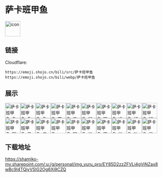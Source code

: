 # 萨卡班甲鱼
<img src="https://emoji.shojo.cn/bili/src/萨卡班甲鱼/icon.png" width="50" height="50" alt="icon">

## 链接
Cloudflare:
```
https://emoji.shojo.cn/bili/src/萨卡班甲鱼
https://emoji.shojo.cn/bili/webp/萨卡班甲鱼
```
## 展示
<img src="https://emoji.shojo.cn/bili/src/萨卡班甲鱼/萨卡班甲鱼-鱼头.png" width="50" height="50" alt="萨卡班甲鱼-鱼头"><img src="https://emoji.shojo.cn/bili/src/萨卡班甲鱼/萨卡班甲鱼-鱼身.png" width="50" height="50" alt="萨卡班甲鱼-鱼身"><img src="https://emoji.shojo.cn/bili/src/萨卡班甲鱼/萨卡班甲鱼-鱼尾.png" width="50" height="50" alt="萨卡班甲鱼-鱼尾"><img src="https://emoji.shojo.cn/bili/src/萨卡班甲鱼/萨卡班甲鱼-震惊.png" width="50" height="50" alt="萨卡班甲鱼-震惊"><img src="https://emoji.shojo.cn/bili/src/萨卡班甲鱼/萨卡班甲鱼-五头鱼.png" width="50" height="50" alt="萨卡班甲鱼-五头鱼"><img src="https://emoji.shojo.cn/bili/src/萨卡班甲鱼/萨卡班甲鱼-凝视.png" width="50" height="50" alt="萨卡班甲鱼-凝视"><img src="https://emoji.shojo.cn/bili/src/萨卡班甲鱼/萨卡班甲鱼-嗯嗯.png" width="50" height="50" alt="萨卡班甲鱼-嗯嗯"><img src="https://emoji.shojo.cn/bili/src/萨卡班甲鱼/萨卡班甲鱼-冷静.png" width="50" height="50" alt="萨卡班甲鱼-冷静"><img src="https://emoji.shojo.cn/bili/src/萨卡班甲鱼/萨卡班甲鱼-好耶.png" width="50" height="50" alt="萨卡班甲鱼-好耶"><img src="https://emoji.shojo.cn/bili/src/萨卡班甲鱼/萨卡班甲鱼-疑问.png" width="50" height="50" alt="萨卡班甲鱼-疑问"><img src="https://emoji.shojo.cn/bili/src/萨卡班甲鱼/萨卡班甲鱼-察觉.png" width="50" height="50" alt="萨卡班甲鱼-察觉"><img src="https://emoji.shojo.cn/bili/src/萨卡班甲鱼/萨卡班甲鱼-爱心.png" width="50" height="50" alt="萨卡班甲鱼-爱心"><img src="https://emoji.shojo.cn/bili/src/萨卡班甲鱼/萨卡班甲鱼-瘫倒.png" width="50" height="50" alt="萨卡班甲鱼-瘫倒"><img src="https://emoji.shojo.cn/bili/src/萨卡班甲鱼/萨卡班甲鱼-神！.png" width="50" height="50" alt="萨卡班甲鱼-神！"><img src="https://emoji.shojo.cn/bili/src/萨卡班甲鱼/萨卡班甲鱼-阿巴阿巴.png" width="50" height="50" alt="萨卡班甲鱼-阿巴阿巴"><img src="https://emoji.shojo.cn/bili/src/萨卡班甲鱼/萨卡班甲鱼-光速移动.png" width="50" height="50" alt="萨卡班甲鱼-光速移动"><img src="https://emoji.shojo.cn/bili/src/萨卡班甲鱼/萨卡班甲鱼-照镜子.png" width="50" height="50" alt="萨卡班甲鱼-照镜子"><img src="https://emoji.shojo.cn/bili/src/萨卡班甲鱼/萨卡班甲鱼-抛瓦.png" width="50" height="50" alt="萨卡班甲鱼-抛瓦"><img src="https://emoji.shojo.cn/bili/src/萨卡班甲鱼/萨卡班甲鱼-功德增加.png" width="50" height="50" alt="萨卡班甲鱼-功德增加"><img src="https://emoji.shojo.cn/bili/src/萨卡班甲鱼/萨卡班甲鱼-星空.png" width="50" height="50" alt="萨卡班甲鱼-星空">

## 下载地址

https://shamiko-my.sharepoint.com/:u:/g/personal/img_yuru_pro/EY85D2zzZFVLi4gViNZax8wBc9I4TQjyVSlG2Og6Xj9CZQ